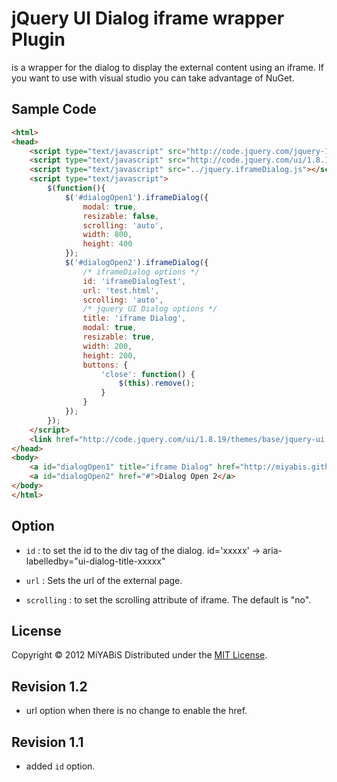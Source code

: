 jQuery UI Dialog iframe wrapper Plugin
======================

is a wrapper for the dialog to display the external content using an iframe.
If you want to use with visual studio you can take advantage of NuGet.

Sample Code
----------

``` html
<html>
<head>
	<script type="text/javascript" src="http://code.jquery.com/jquery-1.7.2.min.js"></script>
	<script type="text/javascript" src="http://code.jquery.com/ui/1.8.19/jquery-ui.min.js"></script>
	<script type="text/javascript" src="../jquery.iframeDialog.js"></script>
	<script type="text/javascript">
		$(function(){
			$('#dialogOpen1').iframeDialog({
				modal: true,
				resizable: false,
				scrolling: 'auto',
				width: 800,
				height: 400
			});
			$('#dialogOpen2').iframeDialog({
				/* iframeDialog options */
				id: 'iframeDialogTest',
				url: 'test.html',
				scrolling: 'auto',
				/* jquery UI Dialog options */
				title: 'iframe Dialog',
				modal: true,
				resizable: true,
				width: 200,
				height: 200,
				buttons: {
					'close': function() {
						$(this).remove();
					}
				}
			});
		});
	</script>
	<link href="http://code.jquery.com/ui/1.8.19/themes/base/jquery-ui.css" rel="stylesheet"/>
</head>
<body>
	<a id="dialogOpen1" title="iframe Dialog" href="http://miyabis.github.com/jquery.iframeDialog/">Dialog Open 1</a>
	<a id="dialogOpen2" href="#">Dialog Open 2</a>
</body>
</html>
```

Option
----------
+   `id` :
    to set the id to the div tag of the dialog.
    id='xxxxx' -> aria-labelledby="ui-dialog-title-xxxxx"

+   `url` :
    Sets the url of the external page.
    
+   `scrolling` :
    to set the scrolling attribute of iframe.
    The default is "no".

License
----------
Copyright &copy; 2012 MiYABiS
Distributed under the [MIT License][mit].
 
[MIT]: http://www.opensource.org/licenses/mit-license.php

Revision 1.2
----------
+   url option when there is no change to enable the href.

Revision 1.1
----------
+   added `id` option.
